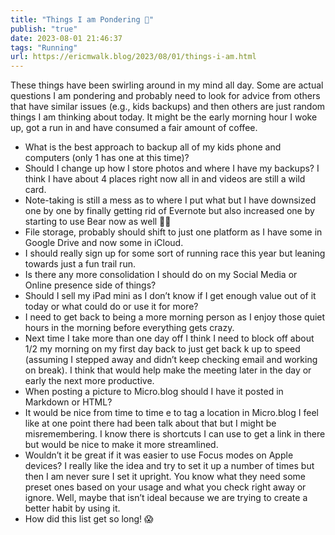 ```yaml
---
title: "Things I am Pondering 🤔"
publish: "true"
date: 2023-08-01 21:46:37
tags: "Running"
url: https://ericmwalk.blog/2023/08/01/things-i-am.html
---
```


These things have been swirling around in my mind all day. Some are actual questions I am pondering and probably need to look for advice from others that have similar issues (e.g., kids backups) and then others are just random things I am thinking about today. It might be the early morning hour I woke up, got a run in and have consumed a fair amount of coffee.

- What is the best approach to backup all of my kids phone and computers (only 1 has one at this time)?
- Should I change up how I store photos and where I have my backups? I think I have about 4 places right now all in and videos are still a wild card.
- Note-taking is still a mess as to where I put what but I have downsized one by one by finally getting rid of Evernote but also increased one by starting to use Bear now as well 🤦‍♂️
- File storage, probably should shift to just one platform as I have some in Google Drive and now some in iCloud.
- I should really sign up for some sort of running race this year but leaning towards just a fun trail run.
- Is there any more consolidation I should do on my Social Media or Online presence side of things?
- Should I sell my iPad mini as I don’t know if I get enough value out of it today or what could do or use it for more?
- I need to get back to being a more morning person as I enjoy those quiet hours in the morning before everything gets crazy.
- Next time I take more than one day off I think I need to block off about 1/2 my morning on my first day back to just get back k up to speed (assuming I stepped away and didn’t keep checking email and working on break). I think that would help make the meeting later in the day or early the next more productive.
- When posting a picture to Micro.blog should I have it posted in Markdown or HTML?
- It would be nice from time to time e to tag a location in Micro.blog I feel like at one point there had been talk about that but I might be misremembering. I know there is shortcuts I can use to get a link in there but would be nice to make it more streamlined.
- Wouldn’t it be great if it was easier to use Focus modes on Apple devices? I really like the idea and try to set it up a number of times but then I am never sure I set it upright. You know what they need some preset ones based on your usage and what you check right away or ignore. Well, maybe that isn’t ideal because we are trying to create a better habit by using it.
- How did this list get so long! 😱
